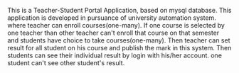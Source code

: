 This is a Teacher-Student Portal Application, based on mysql database. This application is developed in pursuance of university automation system.
where teacher can enroll courses(one-many). If one course is selected by one teacher than other teacher can't enroll that course on that semester
and students have choice to take courses(one-many). Then teacher can set result for all student on his course and publish the mark in this system. 
Then students can see their individual result by login with his/her account. one student can't see other student's result.  
